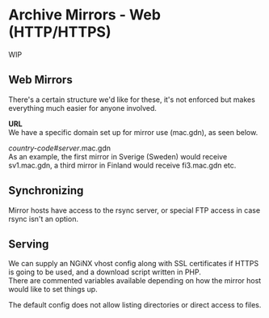 # Archive Mirrors - Web (HTTP/HTTPS)
WIP

## Web Mirrors
There's a certain structure we'd like for these, it's not enforced but makes everything much easier for anyone involved.

**URL**  
We have a specific domain set up for mirror use (mac.gdn), as seen below.

*country-code#server*.mac.gdn  
As an example, the first mirror in Sverige (Sweden) would receive sv1.mac.gdn, a third mirror in Finland would receive fi3.mac.gdn etc.

## Synchronizing
Mirror hosts have access to the rsync server, or special FTP access in case rsync isn't an option.

## Serving
We can supply an NGiNX vhost config along with SSL certificates if HTTPS is going to be used, and a download script written in PHP.  
There are commented variables available depending on how the mirror host would like to set things up.

The default config does not allow listing directories or direct access to files.
